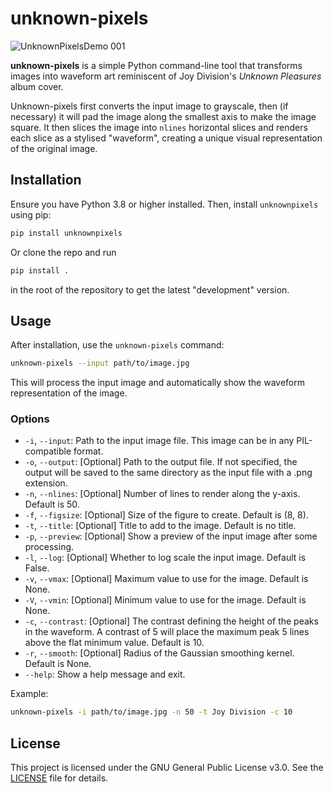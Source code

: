 # unknown-pixels

![UnknownPixelsDemo 001](https://github.com/user-attachments/assets/7ff13ecf-b54b-4eca-98ac-dc0955631e73)


**unknown-pixels** is a simple Python command-line tool that transforms images into waveform art reminiscent of Joy Division's _Unknown Pleasures_ album cover.

Unknown-pixels first converts the input image to grayscale, then (if necessary) it will pad the image along the smallest axis to make the image square. It then slices the image into `nlines` horizontal slices and renders each slice as a stylised "waveform", creating a unique visual representation of the original image.

## Installation

Ensure you have Python 3.8 or higher installed. Then, install `unknownpixels` using pip:

```bash
pip install unknownpixels
```

Or clone the repo and run

```bash
pip install .
```

in the root of the repository to get the latest "development" version.

## Usage

After installation, use the `unknown-pixels` command:

```bash
unknown-pixels --input path/to/image.jpg
```

This will process the input image and automatically show the waveform representation of the image.

### Options

- `-i`, `--input`: Path to the input image file. This image can be in any PIL-compatible format.
- `-o`, `--output`: [Optional] Path to the output file. If not specified, the output will be saved to the same directory as the input file with a .png extension.
- `-n`, `--nlines`: [Optional] Number of lines to render along the y-axis. Default is 50.
- `-f`, `--figsize`: [Optional] Size of the figure to create. Default is (8, 8).
- `-t`, `--title`: [Optional] Title to add to the image. Default is no title.
- `-p`, `--preview`: [Optional] Show a preview of the input image after some processing.
- `-l`, `--log`: [Optional] Whether to log scale the input image. Default is False.
- `-v`, `--vmax`: [Optional] Maximum value to use for the image. Default is None.
- `-V`, `--vmin`: [Optional] Minimum value to use for the image. Default is None.
- `-c`, `--contrast`: [Optional] The contrast defining the height of the peaks in the waveform. A contrast of 5 will place the maximum peak 5 lines above the flat minimum value. Default is 10.
- `-r`, `--smooth`: [Optional] Radius of the Gaussian smoothing kernel. Default is None.
- `--help`: Show a help message and exit.

Example:

```bash
unknown-pixels -i path/to/image.jpg -n 50 -t Joy Division -c 10
```

## License

This project is licensed under the GNU General Public License v3.0. See the [LICENSE](LICENSE) file for details.

